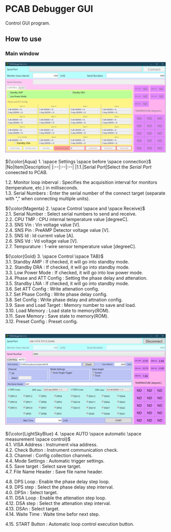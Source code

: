 # PCAB Debugger GUI
Control GUI program.

## How to use

### Main window
<img src="https://github.com/mw-eng/PCAB_Debugger/blob/master/PCAB_Debugger_GUI/assets/UI1.png?raw=true" width="600px"><br>
<br>
${\color{Aqua} 1. \space Settings \space before \space connection}$<br>
|No|Item|Description|
|:--|:--|:--|
|1.1.|Serial Port|Select the *Serial Port* coneected to PCAB.


1.2.  Monitor loop inberval  : Specifies the acquisition interval for monitors (temperature, etc.) in milliseconds.<br>
1.3.  Serial Numbers         : Enter the serial number of the connect target (separate with "," when connecting multiple units).<br>

${\color{Magenta} 2. \space Control \space and \space Receive}$<br>
2.1.  Serial Number          : Select serial numbers to send and receive.<br>
2.2.  CPU TMP                : CPU internal temperature value [degreeC].<br>
2.3.  SNS Vin                : Vin voltage value [V].<br>
2.4.  SNS Pin                : PreAMP Detector voltage value [V].<br>
2.5.  SNS Id                 : Id current value [A].<br>
2.6.  SNS Vd                 : Vd voltage value [V].<br>
2.7.  Tempurature            : 1-wire sensor temperature value [degreeC].<br>

${\color{Gold} 3. \space Control \space TAB}$<br>
3.1.  Standby AMP            : If checked, it will go into standby mode.<br>
3.2.  Standby DRA            : If checked, it will go into standby mode.<br>
3.3.  Low Power Mode         : If checked, it will go into low power mode.<br>
3.4.  Phase and ATT Config   : Setting the phase delay and attenation.<br>
3.5.  Standby LNA            : If checked, it will go into standby mode.<br>
3.6.  Set ATT Config         : Write attenation config.<br>
3.7.  Set Phase Config       : Write phase delay config.<br>
3.8.  Set Config             : Write phase delay and attnation config.<br>
3.9.  Save and Load Target   : Memory number to save and load.<br>
3.10. Load Memory            : Load state to memory(ROM).<br>
3.11. Save Memory            : Save state to memory(ROM).<br>
3.12. Preset Config          : Preset config.<br>


<br><img src="https://github.com/mw-eng/PCAB_Debugger/blob/master/PCAB_Debugger_GUI/assets/UI2.png?raw=true" width="600px"><br>
<br>
${\color{LightSkyBlue} 4. \space AUTO \space automatic \space measurement \space control}$<br>
4.1.  VISA Address	         : Instrument visa address.<br>
4.2.  Check Button	         : Instrument communication check.<br>
4.3.  Channel		         : Config collection channels.<br>
4.4.  Mode Settings	         : Automatic trigger settings.<br>
4.5.  Save target	         : Select save target.<br>
4.7.  File Name Header       : Save file name header.<br>

4.8.  DPS Loop 	             : Enable the phase delay step loop.<br>
4.9.  DPS step				 : Select the phase delay step interval.<br>
4.0.  DPSn                   : Select target.<br>
4.11.  DSA Loop 	             : Enable the attenation step loop.<br>
4.12.  DSA step				 : Select the attenation step interval.<br>
4.13.  DSAn                   : Select target.<br>
4.14.  Waite Time             : Waite time befor next step.<br>

4.15.  START Button			 : Automatic loop control execution button.<br>